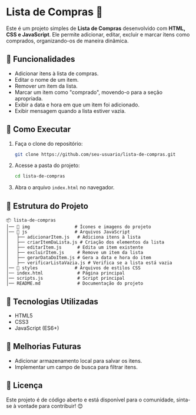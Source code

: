# Lista de Compras 🛒

Este é um projeto simples de **Lista de Compras** desenvolvido com **HTML, CSS e JavaScript**. Ele permite adicionar, editar, excluir e marcar itens como comprados, organizando-os de maneira dinâmica.

## 📌 Funcionalidades
- Adicionar itens à lista de compras.
- Editar o nome de um item.
- Remover um item da lista.
- Marcar um item como "comprado", movendo-o para a seção apropriada.
- Exibir a data e hora em que um item foi adicionado.
- Exibir mensagem quando a lista estiver vazia.

## 🚀 Como Executar
1. Faça o clone do repositório:
   ```bash
   git clone https://github.com/seu-usuario/lista-de-compras.git
   ```
2. Acesse a pasta do projeto:
   ```bash
   cd lista-de-compras
   ```
3. Abra o arquivo `index.html` no navegador.

## 📂 Estrutura do Projeto
```
📦 lista-de-compras
│── 📂 img                 # Ícones e imagens do projeto
│── 📂 js                  # Arquivos JavaScript
│   ├── adicionarItem.js   # Adiciona itens à lista
│   ├── criarItemDaLista.js # Criação dos elementos da lista
│   ├── editarItem.js      # Edita um item existente
│   ├── excluirItem.js     # Remove um item da lista
│   ├── gerarDataDoItem.js # Gera a data e hora do item
│   ├── verificarListaVazia.js # Verifica se a lista está vazia
│── 📂 styles              # Arquivos de estilos CSS
│── index.html             # Página principal
│── scripts.js             # Script principal
│── README.md              # Documentação do projeto
```

## 🔧 Tecnologias Utilizadas
- HTML5
- CSS3
- JavaScript (ES6+)

## 📌 Melhorias Futuras
- Adicionar armazenamento local para salvar os itens.
- Implementar um campo de busca para filtrar itens.

## 📜 Licença
Este projeto é de código aberto e está disponível para o comunidade, sinta-se à vontade para contribuir! 😊

